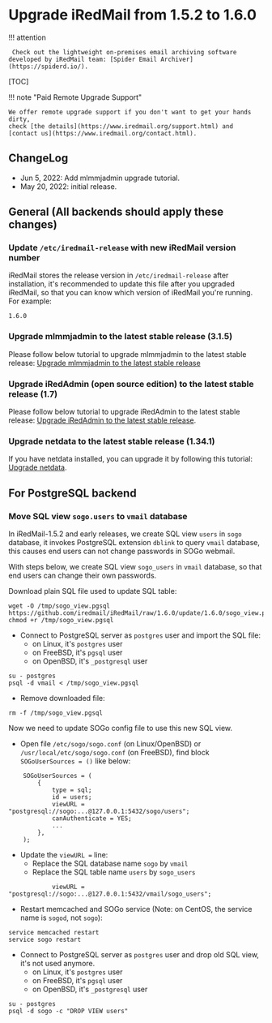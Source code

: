 # Upgrade iRedMail from 1.5.2 to 1.6.0

!!! attention

	 Check out the lightweight on-premises email archiving software developed by iRedMail team: [Spider Email Archiver](https://spiderd.io/).

[TOC]

!!! note "Paid Remote Upgrade Support"

    We offer remote upgrade support if you don't want to get your hands dirty,
    check [the details](https://www.iredmail.org/support.html) and
    [contact us](https://www.iredmail.org/contact.html).

## ChangeLog

- Jun 5, 2022: Add mlmmjadmin upgrade tutorial.
- May 20, 2022: initial release.

## General (All backends should apply these changes)

### Update `/etc/iredmail-release` with new iRedMail version number

iRedMail stores the release version in `/etc/iredmail-release` after
installation, it's recommended to update this file after you upgraded iRedMail,
so that you can know which version of iRedMail you're running. For example:

```
1.6.0
```

### Upgrade mlmmjadmin to the latest stable release (3.1.5)

Please follow below tutorial to upgrade mlmmjadmin to the latest stable release:
[Upgrade mlmmjadmin to the latest stable release](./upgrade.mlmmjadmin.html)

### Upgrade iRedAdmin (open source edition) to the latest stable release (1.7)

Please follow below tutorial to upgrade iRedAdmin to the latest stable release:
[Upgrade iRedAdmin to the latest stable release](./migrate.or.upgrade.iredadmin.html).

### Upgrade netdata to the latest stable release (1.34.1)

If you have netdata installed, you can upgrade it by following this tutorial:
[Upgrade netdata](./upgrade.netdata.html).

## For PostgreSQL backend

### Move SQL view `sogo.users` to `vmail` database

In iRedMail-1.5.2 and early releases, we create SQL view `users` in `sogo`
database, it invokes PostgreSQL extension `dblink` to query `vmail` database,
this causes end users can not change passwords in SOGo webmail.

With steps below, we create SQL view `sogo_users` in `vmail` database, so that
end users can change their own passwords.

Download plain SQL file used to update SQL table:

```
wget -O /tmp/sogo_view.pgsql https://github.com/iredmail/iRedMail/raw/1.6.0/update/1.6.0/sogo_view.pgsql
chmod +r /tmp/sogo_view.pgsql
```

* Connect to PostgreSQL server as `postgres` user and import the SQL file:
    * on Linux, it's `postgres` user
    * on FreeBSD, it's `pgsql` user
    * on OpenBSD, it's `_postgresql` user

```
su - postgres
psql -d vmail < /tmp/sogo_view.pgsql
```

* Remove downloaded file:

```
rm -f /tmp/sogo_view.pgsql
```

Now we need to update SOGo config file to use this new SQL view.

- Open file `/etc/sogo/sogo.conf` (on Linux/OpenBSD) or
  `/usr/local/etc/sogo/sogo.conf` (on FreeBSD), find block
  `SOGoUserSources = ()` like below:

```
    SOGoUserSources = (
        {
            type = sql;
            id = users;
            viewURL = "postgresql://sogo:...@127.0.0.1:5432/sogo/users";
            canAuthenticate = YES;
            ...
        },
    );
```

- Update the `viewURL =` line:
    - Replace the SQL database name `sogo` by `vmail`
    - Replace the SQL table name `users` by `sogo_users`

```
            viewURL = "postgresql://sogo:...@127.0.0.1:5432/vmail/sogo_users";
```

- Restart memcached and SOGo service (Note: on CentOS, the service name is
  `sogod`, not `sogo`):

```
service memcached restart
service sogo restart
```

- Connect to PostgreSQL server as `postgres` user and drop old SQL view, it's not used anymore.
    * on Linux, it's `postgres` user
    * on FreeBSD, it's `pgsql` user
    * on OpenBSD, it's `_postgresql` user

```
su - postgres
psql -d sogo -c "DROP VIEW users"
```
